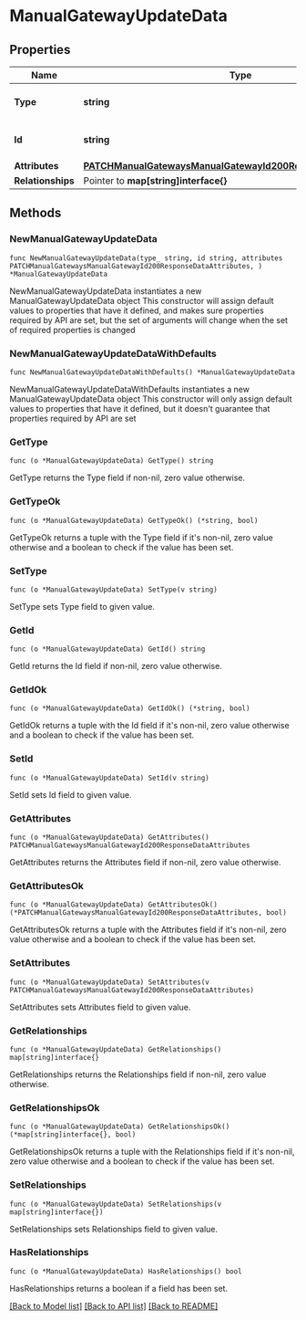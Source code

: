 # ManualGatewayUpdateData

## Properties

Name | Type | Description | Notes
------------ | ------------- | ------------- | -------------
**Type** | **string** | The resource&#39;s type | 
**Id** | **string** | The resource&#39;s id | 
**Attributes** | [**PATCHManualGatewaysManualGatewayId200ResponseDataAttributes**](PATCHManualGatewaysManualGatewayId200ResponseDataAttributes.md) |  | 
**Relationships** | Pointer to **map[string]interface{}** |  | [optional] 

## Methods

### NewManualGatewayUpdateData

`func NewManualGatewayUpdateData(type_ string, id string, attributes PATCHManualGatewaysManualGatewayId200ResponseDataAttributes, ) *ManualGatewayUpdateData`

NewManualGatewayUpdateData instantiates a new ManualGatewayUpdateData object
This constructor will assign default values to properties that have it defined,
and makes sure properties required by API are set, but the set of arguments
will change when the set of required properties is changed

### NewManualGatewayUpdateDataWithDefaults

`func NewManualGatewayUpdateDataWithDefaults() *ManualGatewayUpdateData`

NewManualGatewayUpdateDataWithDefaults instantiates a new ManualGatewayUpdateData object
This constructor will only assign default values to properties that have it defined,
but it doesn't guarantee that properties required by API are set

### GetType

`func (o *ManualGatewayUpdateData) GetType() string`

GetType returns the Type field if non-nil, zero value otherwise.

### GetTypeOk

`func (o *ManualGatewayUpdateData) GetTypeOk() (*string, bool)`

GetTypeOk returns a tuple with the Type field if it's non-nil, zero value otherwise
and a boolean to check if the value has been set.

### SetType

`func (o *ManualGatewayUpdateData) SetType(v string)`

SetType sets Type field to given value.


### GetId

`func (o *ManualGatewayUpdateData) GetId() string`

GetId returns the Id field if non-nil, zero value otherwise.

### GetIdOk

`func (o *ManualGatewayUpdateData) GetIdOk() (*string, bool)`

GetIdOk returns a tuple with the Id field if it's non-nil, zero value otherwise
and a boolean to check if the value has been set.

### SetId

`func (o *ManualGatewayUpdateData) SetId(v string)`

SetId sets Id field to given value.


### GetAttributes

`func (o *ManualGatewayUpdateData) GetAttributes() PATCHManualGatewaysManualGatewayId200ResponseDataAttributes`

GetAttributes returns the Attributes field if non-nil, zero value otherwise.

### GetAttributesOk

`func (o *ManualGatewayUpdateData) GetAttributesOk() (*PATCHManualGatewaysManualGatewayId200ResponseDataAttributes, bool)`

GetAttributesOk returns a tuple with the Attributes field if it's non-nil, zero value otherwise
and a boolean to check if the value has been set.

### SetAttributes

`func (o *ManualGatewayUpdateData) SetAttributes(v PATCHManualGatewaysManualGatewayId200ResponseDataAttributes)`

SetAttributes sets Attributes field to given value.


### GetRelationships

`func (o *ManualGatewayUpdateData) GetRelationships() map[string]interface{}`

GetRelationships returns the Relationships field if non-nil, zero value otherwise.

### GetRelationshipsOk

`func (o *ManualGatewayUpdateData) GetRelationshipsOk() (*map[string]interface{}, bool)`

GetRelationshipsOk returns a tuple with the Relationships field if it's non-nil, zero value otherwise
and a boolean to check if the value has been set.

### SetRelationships

`func (o *ManualGatewayUpdateData) SetRelationships(v map[string]interface{})`

SetRelationships sets Relationships field to given value.

### HasRelationships

`func (o *ManualGatewayUpdateData) HasRelationships() bool`

HasRelationships returns a boolean if a field has been set.


[[Back to Model list]](../README.md#documentation-for-models) [[Back to API list]](../README.md#documentation-for-api-endpoints) [[Back to README]](../README.md)


